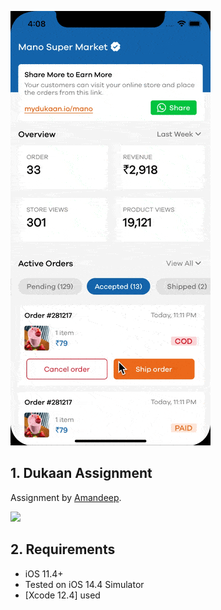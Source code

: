 ![](docs/dukaan.gif)

## 1. Dukaan Assignment

Assignment by [Amandeep](mailto:amandeep.saluja21@gmail.com).

![](docs/screenshot.png|250x250)


## 2. Requirements
- iOS 11.4+
- Tested on iOS 14.4 Simulator
- [Xcode 12.4] used

